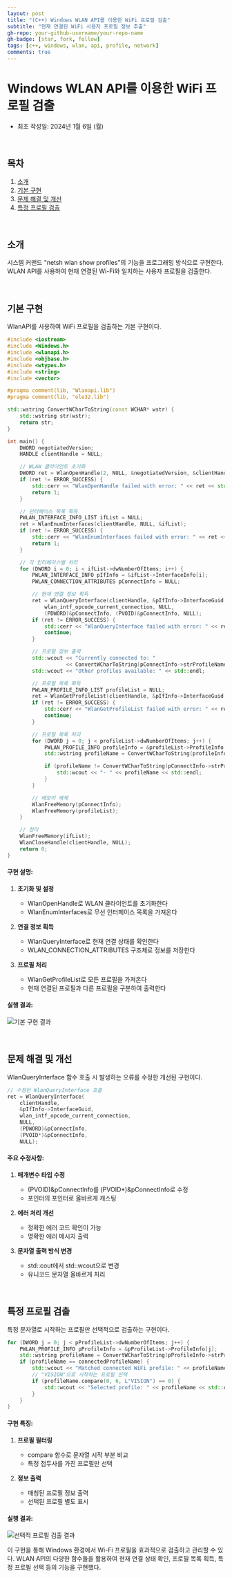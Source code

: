 ```yaml
---
layout: post
title: "(C++) Windows WLAN API를 이용한 WiFi 프로필 검출"
subtitle: "현재 연결된 WiFi 사용자 프로필 정보 추출"
gh-repo: your-github-username/your-repo-name
gh-badge: [star, fork, follow]
tags: [c++, windows, wlan, api, profile, network]
comments: true
---
```


# Windows WLAN API를 이용한 WiFi 프로필 검출
- 최초 작성일: 2024년 1월 6일 (월)

<br/>

## 목차
1. [소개](#소개)
2. [기본 구현](#기본-구현)
3. [문제 해결 및 개선](#문제-해결-및-개선)
4. [특정 프로필 검출](#특정-프로필-검출)

<br/>

## 소개
시스템 커맨드 "netsh wlan show profiles"의 기능을 프로그래밍 방식으로 구현한다. WLAN API를 사용하여 현재 연결된 Wi-Fi와 일치하는 사용자 프로필을 검출한다.

<br/>

## 기본 구현
WlanAPI를 사용하여 WiFi 프로필을 검출하는 기본 구현이다.

```cpp
#include <iostream>
#include <Windows.h>
#include <wlanapi.h>
#include <objbase.h>
#include <wtypes.h>
#include <string>
#include <vector>

#pragma comment(lib, "Wlanapi.lib")
#pragma comment(lib, "ole32.lib")

std::wstring ConvertWCharToString(const WCHAR* wstr) {
    std::wstring str(wstr);
    return str;
}

int main() {
    DWORD negotiatedVersion;
    HANDLE clientHandle = NULL;

    // WLAN 클라이언트 초기화
    DWORD ret = WlanOpenHandle(2, NULL, &negotiatedVersion, &clientHandle);
    if (ret != ERROR_SUCCESS) {
        std::cerr << "WlanOpenHandle failed with error: " << ret << std::endl;
        return 1;
    }

    // 인터페이스 목록 획득
    PWLAN_INTERFACE_INFO_LIST ifList = NULL;
    ret = WlanEnumInterfaces(clientHandle, NULL, &ifList);
    if (ret != ERROR_SUCCESS) {
        std::cerr << "WlanEnumInterfaces failed with error: " << ret << std::endl;
        return 1;
    }

    // 각 인터페이스별 처리
    for (DWORD i = 0; i < ifList->dwNumberOfItems; i++) {
        PWLAN_INTERFACE_INFO pIfInfo = &ifList->InterfaceInfo[i];
        PWLAN_CONNECTION_ATTRIBUTES pConnectInfo = NULL;

        // 현재 연결 정보 획득
        ret = WlanQueryInterface(clientHandle, &pIfInfo->InterfaceGuid, 
            wlan_intf_opcode_current_connection, NULL,
            (PDWORD)&pConnectInfo, (PVOID)&pConnectInfo, NULL);
        if (ret != ERROR_SUCCESS) {
            std::cerr << "WlanQueryInterface failed with error: " << ret << std::endl;
            continue;
        }

        // 프로필 정보 출력
        std::wcout << "Currently connected to: " 
                   << ConvertWCharToString(pConnectInfo->strProfileName) << std::endl;
        std::wcout << "Other profiles available: " << std::endl;

        // 프로필 목록 획득
        PWLAN_PROFILE_INFO_LIST profileList = NULL;
        ret = WlanGetProfileList(clientHandle, &pIfInfo->InterfaceGuid, NULL, &profileList);
        if (ret != ERROR_SUCCESS) {
            std::cerr << "WlanGetProfileList failed with error: " << ret << std::endl;
            continue;
        }

        // 프로필 목록 처리
        for (DWORD j = 0; j < profileList->dwNumberOfItems; j++) {
            PWLAN_PROFILE_INFO profileInfo = &profileList->ProfileInfo[j];
            std::wstring profileName = ConvertWCharToString(profileInfo->strProfileName);

            if (profileName != ConvertWCharToString(pConnectInfo->strProfileName)) {
                std::wcout << "- " << profileName << std::endl;
            }
        }

        // 메모리 해제
        WlanFreeMemory(pConnectInfo);
        WlanFreeMemory(profileList);
    }

    // 정리
    WlanFreeMemory(ifList);
    WlanCloseHandle(clientHandle, NULL);
    return 0;
}
```

#### 구현 설명:
1. **초기화 및 설정**
   - WlanOpenHandle로 WLAN 클라이언트를 초기화한다
   - WlanEnumInterfaces로 무선 인터페이스 목록을 가져온다

2. **연결 정보 획득**
   - WlanQueryInterface로 현재 연결 상태를 확인한다
   - WLAN_CONNECTION_ATTRIBUTES 구조체로 정보를 저장한다

3. **프로필 처리**
   - WlanGetProfileList로 모든 프로필을 가져온다
   - 현재 연결된 프로필과 다른 프로필을 구분하여 출력한다

#### 실행 결과:
![기본 구현 결과](https://user-images.githubusercontent.com/68185569/219573236-74c8eccc-7a33-4673-a126-c28e20bdaaa5.png)

<br/>

## 문제 해결 및 개선
WlanQueryInterface 함수 호출 시 발생하는 오류를 수정한 개선된 구현이다.

```cpp
// 수정된 WlanQueryInterface 호출
ret = WlanQueryInterface(
    clientHandle,
    &pIfInfo->InterfaceGuid,
    wlan_intf_opcode_current_connection,
    NULL,
    (PDWORD)&pConnectInfo,
    (PVOID*)&pConnectInfo,
    NULL);
```

#### 주요 수정사항:
1. **매개변수 타입 수정**
   - (PVOID)&pConnectInfo를 (PVOID*)&pConnectInfo로 수정
   - 포인터의 포인터로 올바르게 캐스팅

2. **에러 처리 개선**
   - 정확한 에러 코드 확인이 가능
   - 명확한 에러 메시지 출력

3. **문자열 출력 방식 변경**
   - std::cout에서 std::wcout으로 변경
   - 유니코드 문자열 올바르게 처리

<br/>

## 특정 프로필 검출
특정 문자열로 시작하는 프로필만 선택적으로 검출하는 구현이다.

```cpp
for (DWORD j = 0; j < pProfileList->dwNumberOfItems; j++) {
    PWLAN_PROFILE_INFO pProfileInfo = &pProfileList->ProfileInfo[j];
    std::wstring profileName = ConvertWCharToString(pProfileInfo->strProfileName);
    if (profileName == connectedProfileName) {
        std::wcout << "Matched connected WiFi profile: " << profileName << std::endl;
        // "VISION"으로 시작하는 프로필 선택
        if (profileName.compare(0, 6, L"VISION") == 0) {
            std::wcout << "Selected profile: " << profileName << std::endl;
        }
    }    
}
```

#### 구현 특징:
1. **프로필 필터링**
   - compare 함수로 문자열 시작 부분 비교
   - 특정 접두사를 가진 프로필만 선택

2. **정보 출력**
   - 매칭된 프로필 정보 출력
   - 선택된 프로필 별도 표시

#### 실행 결과:
![선택적 프로필 검출 결과](https://user-images.githubusercontent.com/68185569/219586052-a188aa65-f17a-44b0-bef6-bf65ea401082.png)

이 구현을 통해 Windows 환경에서 Wi-Fi 프로필을 효과적으로 검출하고 관리할 수 있다. WLAN API의 다양한 함수들을 활용하여 현재 연결 상태 확인, 프로필 목록 획득, 특정 프로필 선택 등의 기능을 구현했다.
